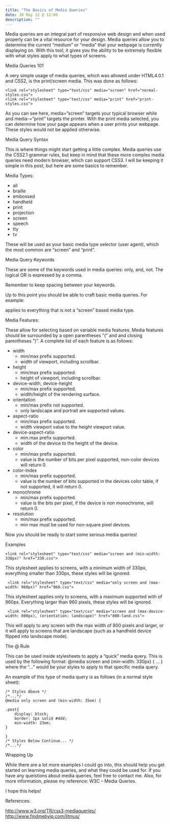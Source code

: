 ```yaml
---
title: "The Basics of Media Queries"
date: 30 May 12 @ 12:00
description: ""
---
```


Media queries are an integral part of responsive web design and when used properly can be a vital resource for your design. Media queries allow you to determine the current “medium” or “media” that your webpage is currently displaying on. With this tool, it gives you the ability to be extremely flexible with what styles apply to what types of screens.


Media Queries 101

A very simple usage of media queries, which was allowed under HTML4.0.1 and CSS2, is the print/screen media. This was done as follows:

 
	<link rel="stylesheet" type="text/css" media="screen" href="normal-styles.css"> 
	<link rel="stylesheet" type="text/css" media="print" href="print-styles.css"> 

As you can see here, media=”screen” targets your typical browser while and media-=”print” targets the printer. With the print media selected, you can determine how your page appears when a user prints your webpage. These styles would not be applied otherwise.

Media Query Syntax

This is where things might start getting a little complex. Media queries use the CSS2.1 grammar rules, but keep in mind that these more complex media queries need modern browser, which can support CSS3. I will be keeping it simple in this post, but here are some basics to remember.

Media Types:

* all
* braille
* embossed
* handheld
* print
* projection
* screen
* speech
* tty
* tv

These will be used as your basic media type selector (user agent), which the most common are “screen” and “print”.

Media Query Keywords

These are some of the keywords used in media queries: only, and, not. The logical OR is expressed by a comma.

Remember to keep spacing between your keywords.

Up to this point you should be able to craft basic media queries. For example:

 <link rel="stylesheet" type="text/css" media="not screen" href="odd-styles.css"> 
applies to everything that is not a “screen” based media type.

Media Features: 

These allow for selecting based on variable media features. Media features should be surrounded by a open parentheses ”(” and and closing parentheses ”)”. A complete list of each feature is as follows:

* width
	* min/max prefix supported.
	* width of viewport, including scrollbar.
* height
	* min/max prefix supported.
	* height of viewport, including scrollbar.
* device-width, device-height
	* min/max prefix supported.
	* width/height of the rendering surface.
* orientation
	* min/max prefix not supported.
	* only landscape and portrait are supported values.
* aspect-ratio
	* min/max prefix supported.
	* width viewport value to the height viewport value.
* device-aspect-ratio
	* min.max prefix supported.
	* width of the device to the height of the device.
* color
	* min/max prefix supported.
	* value is the number of bits per pixel supported, non-color devices will return 0.
* color-index
	* min/max prefix supported.
	* value is the number of bits supported in the devices color table, if not supported, it will return 0.
* monochrome
	* min/max prefix supported.
	* value is the bits per pixel, if the device is non monochrome, will return 0.
* resolution
	* min/max prefix supported.
	* min max must be used for non-square pixel devices.
    
Now you should be ready to start some serious media queries!

Examples

    <link rel="stylesheet" type="text/css" media="screen and (min-width: 330px)" href="330.css"> 
    
This stylesheet applies to screens, with a minimum width of 330px, everything smaller than 330px, these styles will be ignored.

     <link rel="stylesheet" type="text/css" media="only screen and (max-width: 960px)" href="960.css"> 
     
This stylesheet applies only to screens, with a maximum supported with of 960px. Everything larger than 960 pixels, these styles will be ignored.

     <link rel="stylesheet" type="text/css" media="screen and (max-device-width: 800px), (orientation: landscape)" href="800-land.css"> 
     
This will apply to any screen with the max width of 800 pixels and larger, or it will apply to screens that are landscape (such as a handheld device flipped into landscape mode).

The @ Rule

This can be used inside stylesheets to apply a “quick” media query. This is used by the following format: @media screen and (min-width: 330px) { … } where the “…” would be your styles to apply to that specific media query.

An example of this type of media query is as follows (in a normal style sheet):


    /* Styles Above */
    /*...*/
    @media only screen and (min-width: 35em) {

    .post{
        display: block;
        border: 1px solid #ddd;
        min-width: 23em;
    }

    }
    /* Styles Below Continue... */
    /*...*/
	
Wrapping Up

While there are a lot more examples I could go into, this should help you get started on learning media queries, and what they could be used for. If you have any queistions about media queries, feel free to contact me. Also, for more information, please my reference: W3C – Media Queries.

I hope this helps!

References:

 http://www.w3.org/TR/css3-mediaqueries/
http://www.findmebyip.com/litmus/